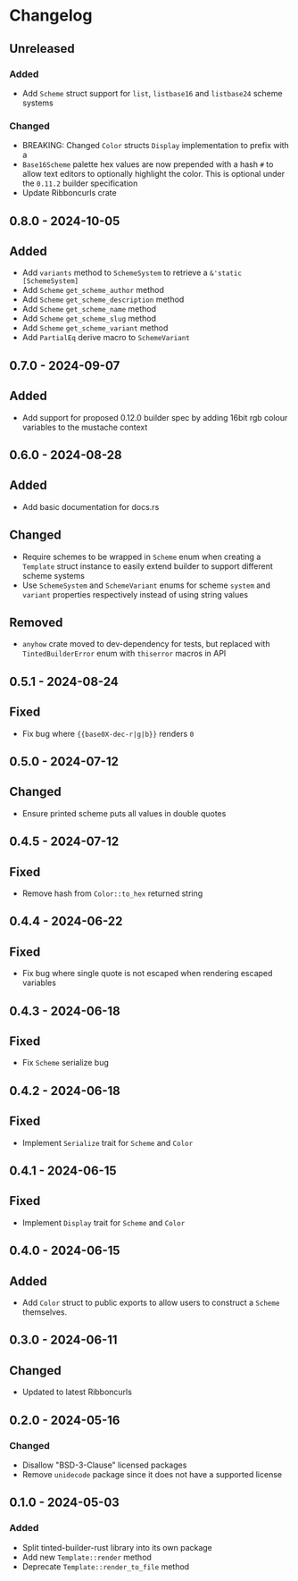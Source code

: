 # Changelog

## Unreleased

### Added

- Add `Scheme` struct support for `list`, `listbase16` and `listbase24`
  scheme systems

### Changed

- BREAKING: Changed `Color` structs `Display` implementation to prefix with a
- `Base16Scheme` palette hex values are now prepended with a hash `#` to allow
  text editors to optionally highlight the color. This is optional under the
  `0.11.2` builder specification
- Update Ribboncurls crate

## 0.8.0 - 2024-10-05

## Added

- Add `variants` method to `SchemeSystem` to retrieve a
  `&'static [SchemeSystem]`
- Add `Scheme` `get_scheme_author` method
- Add `Scheme` `get_scheme_description` method
- Add `Scheme` `get_scheme_name` method
- Add `Scheme` `get_scheme_slug` method
- Add `Scheme` `get_scheme_variant` method
- Add `PartialEq` derive macro to `SchemeVariant`

## 0.7.0 - 2024-09-07

## Added

- Add support for proposed 0.12.0 builder spec by adding 16bit rgb
  colour variables to the mustache context

## 0.6.0 - 2024-08-28

## Added

- Add basic documentation for docs.rs

## Changed

- Require schemes to be wrapped in `Scheme` enum when creating a
  `Template` struct instance to easily extend builder to support
  different scheme systems
- Use `SchemeSystem` and `SchemeVariant` enums for scheme `system` and
  `variant` properties respectively instead of using string values

## Removed

- `anyhow` crate moved to dev-dependency for tests, but replaced with
  `TintedBuilderError` enum with `thiserror` macros in API

## 0.5.1 - 2024-08-24

## Fixed

- Fix bug where `{{base0X-dec-r|g|b}}` renders `0`

## 0.5.0 - 2024-07-12

## Changed

- Ensure printed scheme puts all values in double quotes

## 0.4.5 - 2024-07-12

## Fixed

- Remove hash from `Color::to_hex` returned string

## 0.4.4 - 2024-06-22

## Fixed

- Fix bug where single quote is not escaped when rendering escaped
  variables

## 0.4.3 - 2024-06-18

## Fixed

- Fix `Scheme` serialize bug

## 0.4.2 - 2024-06-18

## Fixed

- Implement `Serialize` trait for `Scheme` and `Color`

## 0.4.1 - 2024-06-15

## Fixed

- Implement `Display` trait for `Scheme` and `Color`

## 0.4.0 - 2024-06-15

## Added

- Add `Color` struct to public exports to allow users to construct a
  `Scheme` themselves.

## 0.3.0 - 2024-06-11

## Changed

- Updated to latest Ribboncurls

## 0.2.0 - 2024-05-16

### Changed

- Disallow "BSD-3-Clause" licensed packages
- Remove `unidecode` package since it does not have a supported license

## 0.1.0 - 2024-05-03

### Added

- Split tinted-builder-rust library into its own package
- Add new `Template::render` method
- Deprecate `Template::render_to_file` method

